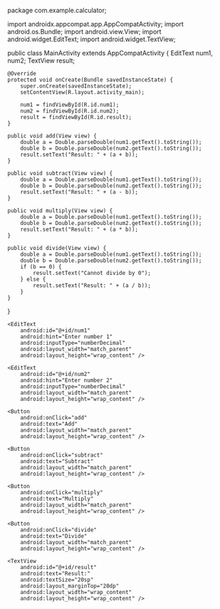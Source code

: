 package com.example.calculator;

import androidx.appcompat.app.AppCompatActivity;
import android.os.Bundle;
import android.view.View;
import android.widget.EditText;
import android.widget.TextView;

public class MainActivity extends AppCompatActivity {
    EditText num1, num2;
    TextView result;

    @Override
    protected void onCreate(Bundle savedInstanceState) {
        super.onCreate(savedInstanceState);
        setContentView(R.layout.activity_main);

        num1 = findViewById(R.id.num1);
        num2 = findViewById(R.id.num2);
        result = findViewById(R.id.result);
    }

    public void add(View view) {
        double a = Double.parseDouble(num1.getText().toString());
        double b = Double.parseDouble(num2.getText().toString());
        result.setText("Result: " + (a + b));
    }

    public void subtract(View view) {
        double a = Double.parseDouble(num1.getText().toString());
        double b = Double.parseDouble(num2.getText().toString());
        result.setText("Result: " + (a - b));
    }

    public void multiply(View view) {
        double a = Double.parseDouble(num1.getText().toString());
        double b = Double.parseDouble(num2.getText().toString());
        result.setText("Result: " + (a * b));
    }

    public void divide(View view) {
        double a = Double.parseDouble(num1.getText().toString());
        double b = Double.parseDouble(num2.getText().toString());
        if (b == 0) {
            result.setText("Cannot divide by 0");
        } else {
            result.setText("Result: " + (a / b));
        }
    }
}
<?xml version="1.0" encoding="utf-8"?>
<LinearLayout xmlns:android="http://schemas.android.com/apk/res/android"
    android:orientation="vertical"
    android:layout_width="match_parent"
    android:layout_height="match_parent"
    android:padding="24dp"
    android:gravity="center">

    <EditText
        android:id="@+id/num1"
        android:hint="Enter number 1"
        android:inputType="numberDecimal"
        android:layout_width="match_parent"
        android:layout_height="wrap_content" />

    <EditText
        android:id="@+id/num2"
        android:hint="Enter number 2"
        android:inputType="numberDecimal"
        android:layout_width="match_parent"
        android:layout_height="wrap_content" />

    <Button
        android:onClick="add"
        android:text="Add"
        android:layout_width="match_parent"
        android:layout_height="wrap_content" />

    <Button
        android:onClick="subtract"
        android:text="Subtract"
        android:layout_width="match_parent"
        android:layout_height="wrap_content" />

    <Button
        android:onClick="multiply"
        android:text="Multiply"
        android:layout_width="match_parent"
        android:layout_height="wrap_content" />

    <Button
        android:onClick="divide"
        android:text="Divide"
        android:layout_width="match_parent"
        android:layout_height="wrap_content" />

    <TextView
        android:id="@+id/result"
        android:text="Result:"
        android:textSize="20sp"
        android:layout_marginTop="20dp"
        android:layout_width="wrap_content"
        android:layout_height="wrap_content" />

</LinearLayout>
